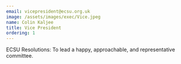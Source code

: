 ```yaml
---
email: vicepresident@ecsu.org.uk
image: /assets/images/exec/Vice.jpeg
name: Colin Kaljee
title: Vice President
ordering: 1
---
```


ECSU Resolutions: To lead a happy, approachable, and representative committee.
